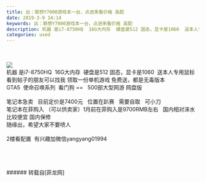 ```yaml
---
title: 出：联想Y7000游戏本一台，点进来看价格 高配
date: 2019-3-9 14:14
keywords: 出：联想Y7000游戏本一台，点进来看价格 高配
description: 机器 是i7-8750HQ  16G大内存  硬盘是512 固态，显卡是1060  送本人专用鼠标看到帖子的朋友可以找我 领取一份单机游戏 免费送，都是无毒版本GTA5  使命召唤系列  看门狗 ==   500部大型网游 网盘版笔记本急卖   目前定价是7400元   位置在趴赛   需要自取   可小刀 笔记本在菲购入 （可以供卖家）1月前在菲购入是9700RMB左右   国内相对涞水比较便宜 国内保修随缘出，希望大家不要喷人 2楼看配置  有兴趣加微信yangyang01994
categories: used
---
```

<td class="t_f" id="postmessage_3189020">

<br/>
<br/>

<img aid="1107367" data-cf-modified-93e975932254c0d6d7a63d18-="" file="data/attachment/forum/201903/09/140837m55m8mqo6zog08o3.jpg.thumb.jpg" id="aimg_1107367" inpost="1" onclick="" onmouseover="" src="http://www.flw.ph/data/attachment/forum/201903/09/140837m55m8mqo6zog08o3.jpg" style="cursor:pointer" zoomfile="data/attachment/forum/201903/09/140837m55m8mqo6zog08o3.jpg"/>


<br/>
机器 是i7-8750HQ  16G大内存  硬盘是512 固态，显卡是1060  送本人专用鼠标<br/>
看到帖子的朋友可以找我 领取一份单机游戏 免费送，都是无毒版本<br/>
GTA5  使命召唤系列  看门狗 ==   500部大型网游 网盘版<br/>
<br/>
笔记本急卖   目前定价是7400元   位置在趴赛   需要自取   可小刀 <br/>
笔记本在菲购入 （可以供卖家）1月前在菲购入是9700RMB左右   国内相对涞水比较便宜 国内保修<br/>
随缘出，希望大家不要喷人 <br/>
<br/>
2楼看配置  有兴趣加微信yangyang01994<br/>
<br/>
<br/>
<br/>
<br/>
</td>
###### 转载自[菲龙网]